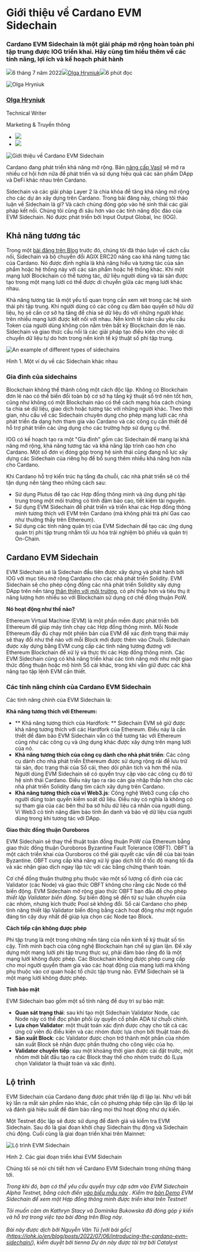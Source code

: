 # Giới thiệu về Cardano EVM Sidechain

### **Cardano EVM Sidechain là một giải pháp mở rộng hoàn toàn phi tập trung được IOG triển khai. Hãy cùng tìm hiểu thêm về các tính năng, lợi ích và kế hoạch phát hành**

![](img/2022-07-06-introducing-the-cardano-evm-sidechain.002.png)6 tháng 7 năm 2022![](img/2022-07-06-introducing-the-cardano-evm-sidechain.002.png)[Olga Hryniuk](/en/blog/authors/olga-hryniuk/page-1/)![](img/2022-07-06-introducing-the-cardano-evm-sidechain.003.png)6 phút đọc

![Olga Hryniuk](img/2022-07-06-introducing-the-cardano-evm-sidechain.004.png)[](/en/blog/authors/olga-hryniuk/page-1/)

### [**Olga Hryniuk**](/en/blog/authors/olga-hryniuk/page-1/)

Technical Writer

Marketing &amp; Truyền thông

- ![](img/2022-07-06-introducing-the-cardano-evm-sidechain.005.png)[](https://www.linkedin.com/in/olga-hryniuk-1094a3160/ "LinkedIn")
- ![](img/2022-07-06-introducing-the-cardano-evm-sidechain.006.png)[](https://github.com/olgahryniuk "GitHub")

![Giới thiệu về Cardano EVM Sidechain](img/2022-07-06-introducing-the-cardano-evm-sidechain.007.jpeg)

Cardano đang phát triển khả năng mở rộng. Bản [nâng cấp Vasil](https://iohk.io/en/blog/posts/2022/07/04/cardano-s-approaching-vasil-upgrade-what-to-expect/) sẽ mở ra nhiều cơ hội hơn nữa để phát triển và sử dụng hiệu quả các sản phẩm DApp và DeFi khác nhau trên Cardano.

Sidechain và các giải pháp Layer 2 là chìa khóa để tăng khả năng mở rộng cho các dự án xây dựng trên Cardano. Trong bài đăng này, chúng tôi thảo luận về Sidechain là gì? Và cách chúng đóng góp vào hệ sinh thái các giải pháp kết nối. Chúng tôi cũng đi sâu hơn vào các tính năng độc đáo của EVM Sidechain. Nó được phát triển bởi Input Output Global, Inc (IOG).

## **Khả năng tương tác**

Trong một [bài đăng trên Blog](https://iog.io/en/blog/posts/2022/04/28/interoperability-is-key-to-blockchain-growth/) trước đó, chúng tôi đã thảo luận về cách cầu nối, Sidechain và bộ chuyển đổi AGIX ERC20 nâng cao khả năng tương tác của Cardano. Nó được định nghĩa là khả năng hiểu và tương tác của sản phẩm hoặc hệ thống này với các sản phẩm hoặc hệ thống khác. Khi một mạng lưới Blockchain có thể tương tác, dữ liệu người dùng và tài sản được tạo trong một mạng lưới có thể được di chuyển giữa các mạng lưới khác nhau.

Khả năng tương tác là một yếu tố quan trọng cần xem xét trong các hệ sinh thái phi tập trung. Khi người dùng có các công cụ đảm bảo quyền sở hữu dữ liệu, họ sẽ cần cơ sở hạ tầng để chia sẻ dữ liệu đó với những người khác trên nhiều mạng lưới được kết nối với nhau. Nền kinh tế toàn cầu yêu cầu Token của người dùng không còn nằm trên bất kỳ Blockchain đơn lẻ nào. Sidechain và giao thức cầu nối là các giải pháp tạo điều kiện cho việc di chuyển dữ liệu tự do hơn trong nền kinh tế kỹ thuật số phi tập trung.

![An example of different types of sidechains](img/2022-07-06-introducing-the-cardano-evm-sidechain.008.png)

Hình 1. Một ví dụ về các Sidechain khác nhau

### **Gia đình của sidechains**

Blockchain không thể thành công một cách độc lập. Không có Blockchain đơn lẻ nào có thể biến đổi toàn bộ cơ sở hạ tầng kỹ thuật số trở nên tốt hơn, cũng như không có một Blockchain nào có thể cách mạng hóa cách chúng ta chia sẻ dữ liệu, giao dịch hoặc tương tác với những người khác. Theo thời gian, nhu cầu về các Sidechain chuyên dụng cho phép mạng lưới các nhà phát triển đa dạng hơn tham gia vào Cardano và các công cụ cần thiết để hỗ trợ phát triển các ứng dụng cho các trường hợp sử dụng cụ thể.

IOG có kế hoạch tạo ra một "Gia đình" gồm các Sidechain để mang lại khả năng mở rộng, khả năng tương tác và khả năng lập trình cao hơn cho Cardano. Một số đơn vị đóng góp trong hệ sinh thái cũng đang nỗ lực xây dựng các Sidechain của riêng họ để bổ sung thêm nhiều khả năng hơn nữa cho Cardano.

Khi Cardano hỗ trợ kiến trúc hạ tầng đa chuỗi, các nhà phát triển sẽ có thể tận dụng nền tảng theo những cách sau:

- Sử dụng Plutus để tạo các Hợp đồng thông minh và ứng dụng phi tập trung trong một môi trường có tính đảm bảo cao, tiết kiệm tài nguyên.
- Sử dụng EVM Sidechain để phát triển và triển khai các Hợp đồng thông minh tương thích với EVM trên Cardano (mà không phải trả phí Gas cao như thường thấy trên Ethereum).
- Sử dụng các tính năng quản trị của EVM Sidechain để tạo các ứng dụng quản trị phi tập trung nhằm tối ưu hóa trải nghiệm bỏ phiếu và quản trị On-Chain.

## **Cardano EVM Sidechain**

EVM Sidechain sẽ là Sidechain đầu tiên được xây dựng và phát hành bởi IOG với mục tiêu mở rộng Cardano cho các nhà phát triển Solidity. EVM Sidechain sẽ cho phép cộng đồng các nhà phát triển Solidity xây dựng DApp trên nền tảng [thân thiện với môi trường](https://iog.io/en/blog/posts/2021/08/17/why-they-re-calling-cardano-the-green-blockchain/), có phí thấp hơn và tiêu thụ ít năng lượng hơn nhiều so với Blockchain sử dụng cơ chế đồng thuận PoW.

**Nó hoạt động như thế nào?**

Ethereum Virtual Machine (EVM) là một phần mềm được phát triển bởi Ethereum để giúp máy tính chạy các Hợp đồng thông minh. Mỗi Node Ethereum đầy đủ chạy một phiên bản của EVM để xác định trạng thái máy sẽ thay đổi như thế nào với mỗi Block mới được thêm vào Chuỗi. Sidechain được xây dựng bằng EVM cung cấp các tính năng tương đương với Ethereum Blockchain để xử lý và thực thi các Hợp đồng thông minh. Các EVM Sidechain cũng có khả năng triển khai các tính năng mới như một giao thức đồng thuận hoặc mô hình Sổ cái khác, trong khi vẫn giữ được các khả năng tạo tập lệnh EVM cần thiết.

### **Các tính năng chính của Cardano EVM Sidechain**

Các tính năng chính của EVM Sidechain là:

**Khả năng tương thích với Ethereum:**

- **&nbsp;Khả năng tương thích của Hardfork: ** Sidechain EVM sẽ giữ được khả năng tương thích với các Hardfork của Ethereum. Điều này là cần thiết để đảm bảo EVM Sidechain vẫn có thể tương tác với Ethereum cũng như các công cụ và ứng dụng khác được xây dựng trên mạng lưới của nó.
- **Khả năng tương thích của công cụ dành cho nhà phát triển**: Các công cụ dành cho nhà phát triển Ethereum được sử dụng rộng rãi để lưu trữ tài sản, đọc trạng thái của Sổ cái, theo dõi phân tích và hơn thế nữa. Người dùng EVM Sidechain sẽ có quyền truy cập vào các công cụ đó từ hệ sinh thái Cardano. Điều này tạo ra rào cản gia nhập thấp hơn cho các nhà phát triển Solidity đang tìm cách xây dựng trên Cardano.
- **Khả năng tương thích của ví Web3.js**: Công nghệ Web3 cung cấp cho người dùng toàn quyền kiểm soát dữ liệu. Điều này có nghĩa là không có sự tham gia của các bên thứ ba sở hữu dữ liệu cá nhân của người dùng. Ví Web3 có tính năng đảm bảo tính ẩn danh và bảo vệ dữ liệu của người dùng trong khi tương tác với DApp.

**Giao thức đồng thuận Ouroboros**

EVM Sidechain sẽ thay thế thuật toán đồng thuận PoW của Ethereum bằng giao thức đồng thuận Ouroboros Byzantine Fault Tolerance (OBFT). OBFT là một cách triển khai của Ouroboros có thể giải quyết các vấn đề của bài toán Byzantine. OBFT cung cấp khả năng xử lý giao dịch tốt ở tốc độ mạng tối đa và xác nhận giao dịch ngay lập tức với các bằng chứng thanh toán.

Cơ chế đồng thuận thường phụ thuộc vào một số lượng cố định của các Validator (các Node) và giao thức OBFT không cho rằng các Node có thể biến động. EVM Sidechain mở rộng giao thức OBFT ban đầu để cho phép *thiết lập Validator biến động*. Sự biến động sẽ đến từ sự luân chuyển của các nhóm, nhưng kích thước Pool sẽ không đổi. Sổ cái Cardano cho phép tính năng thiết lập Validator biến động bằng cách hoạt động như một nguồn đáng tin cậy duy nhất để giúp lựa chọn các Node tạo Block.

**Cách tiếp cận không được phép**

Phi tập trung là một trong những nền tảng của nền kinh tế kỹ thuật số tin cậy. Tính minh bạch của công nghệ Blockchain hạn chế sự gian lận. Để xây dựng một mạng lưới phi tập trung thực sự, phải đảm bảo rằng đó là một mạng lưới không được phép. Các Blockchain không được phép cung cấp cho mọi người quyền tham gia vào các hoạt động của mạng lưới mà không phụ thuộc vào cơ quan hoặc tổ chức tập trung nào. EVM Sidechain sẽ là một mạng lưới không được phép.

**Tính bảo mật**

EVM Sidechain bao gồm một số tính năng để duy trì sự bảo mật:

- **Quan sát trạng thái**: sau khi tạo một Sidechain Validator Node, các Node này có thể đọc phân phối ủy quyền cổ phần ADA từ chuỗi chính.
- **Lựa chọn Validator**: một thuật toán xác định được chạy cho tất cả các ứng cử viên đủ điều kiện và các nhóm được lựa chọn bởi thuật toán đó.
- **Sản xuất Block**: các Validator được chọn trở thành một phần của nhóm sản xuất Block sẽ nhận được phần thưởng cho công việc của họ.
- **Validator chuyển tiếp**: sau một khoảng thời gian được cài đặt trước, một nhóm mới bắt đầu tạo ra các Block thay thế cho nhóm trước đó (Lựa chọn Validator là thuật toán và xác định).

## **Lộ trình**

EVM Sidechain của Cardano đang được phát triển lặp đi lặp lại. Như với bất kỳ lần ra mắt sản phẩm nào khác, cần có phương pháp tiếp cận lặp đi lặp lại và đánh giá hiệu suất để đảm bảo rằng mọi thứ hoạt động như dự kiến.

Một Testnet độc lập sẽ được sử dụng để đánh giá và kiểm tra EVM Sidechain. Sau đó là giai đoạn khởi chạy Sidechain thụ động và Sidechain chủ động. Cuối cùng là giai đoạn triển khai trên Mainnet:

![Lộ trình EVM Sidechain](img/2022-07-06-introducing-the-cardano-evm-sidechain.007.jpeg)

Hình 2. Các giai đoạn triển khai EVM Sidechain

Chúng tôi sẽ nói chi tiết hơn về Cardano EVM Sidechain trong những tháng tới.

*Trong khi đó, bạn có thể yêu cầu quyền truy cập sớm vào EVM Sidechain Alpha Testnet, bằng cách điền [vào biểu mẫu này](https://alpha-evm-sidechain.iohk.io/) . Kiểm tra [bản Demo](https://www.youtube.com/watch?v=NFxoi3YItEM) EVM Sidechain để xem một Hợp đồng thông minh được triển khai trên Testnet!*

*Tôi muốn cảm ơn Kathryn Stacy và Dominika Bukowska đã đóng góp ý kiến và hỗ trợ trong việc tạo bài đăng trên Blog này.<br><br>Bài này được dịch bởi Nguyễn Văn Tú [với bài gốc] (https://iohk.io/en/blog/posts/2022/07/06/introducing-the-cardano-evm-sidechain/), kiểm duyệt bởi tienna *Dự án này được tài trợ bởi Catalyst**
